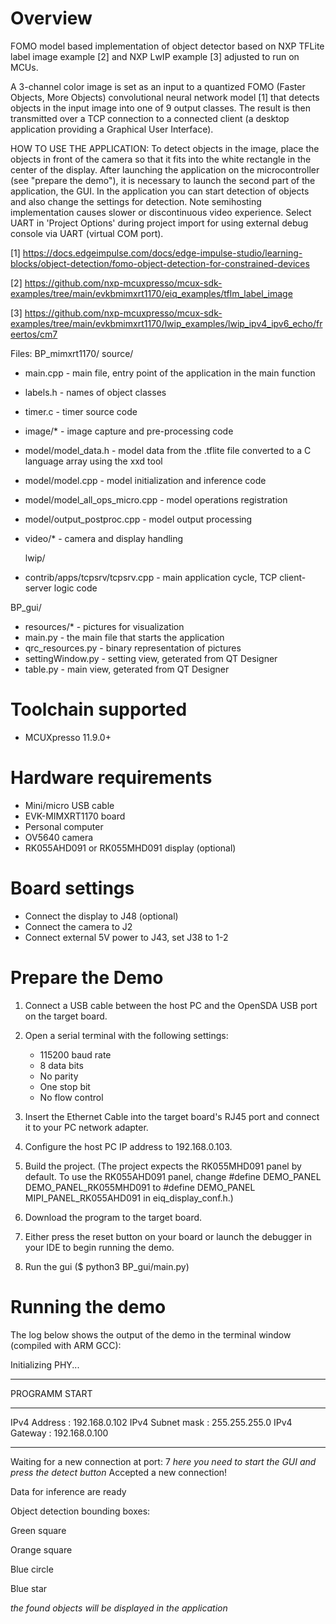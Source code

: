 Overview
========
FOMO model based implementation of object detector based on
NXP TFLite label image example [2] and NXP LwIP example [3] adjusted to run on MCUs.

A 3-channel color image is set as an input to a quantized FOMO (Faster Objects, More Objects)
convolutional neural network model [1] that detects objects in the input image into
one of 9 output classes. The result is then transmitted over a TCP connection to a connected client 
(a desktop application providing a Graphical User Interface).

HOW TO USE THE APPLICATION:
To detect objects in the image, place the objects in front of the camera so that it fits into 
the white rectangle in the center of the display. After launching the application on the microcontroller (see "prepare the demo"), it is necessary to launch the second part of the application, the GUI. In the application you can start detection of objects and also change the settings for detection.
Note semihosting implementation causes slower or discontinuous video experience. 
Select UART in 'Project Options' during project import for using external debug console 
via UART (virtual COM port).

[1] https://docs.edgeimpulse.com/docs/edge-impulse-studio/learning-blocks/object-detection/fomo-object-detection-for-constrained-devices

[2] https://github.com/nxp-mcuxpresso/mcux-sdk-examples/tree/main/evkbmimxrt1170/eiq_examples/tflm_label_image

[3] https://github.com/nxp-mcuxpresso/mcux-sdk-examples/tree/main/evkbmimxrt1170/lwip_examples/lwip_ipv4_ipv6_echo/freertos/cm7

Files:
BP_mimxrt1170/
  source/
- main.cpp - main file, entry point of the application in the main function
- labels.h - names of object classes
- timer.c - timer source code
- image/* - image capture and pre-processing code
- model/model_data.h - model data from the .tflite file
      converted to a C language array using the xxd tool
- model/model.cpp - model initialization and inference code
- model/model_all_ops_micro.cpp - model operations registration
- model/output_postproc.cpp - model output processing
- video/* - camera and display handling

  lwip/

- contrib/apps/tcpsrv/tcpsrv.cpp - main application cycle, TCP client-server logic code

BP_gui/
- resources/* - pictures for visualization
- main.py - the main file that starts the application
- qrc_resources.py - binary representation of pictures
- settingWindow.py - setting view, geterated from QT Designer 
- table.py - main view, geterated from QT Designer


Toolchain supported
===================
- MCUXpresso  11.9.0+

Hardware requirements
=====================
- Mini/micro USB cable
- EVK-MIMXRT1170 board
- Personal computer
- OV5640 camera
- RK055AHD091 or RK055MHD091 display (optional)

Board settings
==============
- Connect the display to J48 (optional)
- Connect the camera to J2
- Connect external 5V power to J43, set J38 to 1-2

Prepare the Demo
================
1. Connect a USB cable between the host PC and the OpenSDA USB port on the target board. 

2. Open a serial terminal with the following settings:

   - 115200 baud rate
   - 8 data bits
   - No parity
   - One stop bit
   - No flow control
3. Insert the Ethernet Cable into the target board's RJ45 port and connect it to your PC network adapter.
4. Configure the host PC IP address to 192.168.0.103.
3. Build the project. (The project expects the RK055MHD091 panel by default. To use the RK055AHD091 panel,
    change #define DEMO_PANEL DEMO_PANEL_RK055MHD091 to #define DEMO_PANEL MIPI_PANEL_RK055AHD091
    in eiq_display_conf.h.)
4. Download the program to the target board.
5. Either press the reset button on your board or launch the debugger in your IDE to begin running the demo.
6. Run the gui ($ python3 BP_gui/main.py)


Running the demo
================
The log below shows the output of the demo in the terminal window (compiled with ARM GCC):

Initializing PHY...

************************************************
 PROGRAMM START
************************************************
 IPv4 Address     : 192.168.0.102
 IPv4 Subnet mask : 255.255.255.0
 IPv4 Gateway     : 192.168.0.100
************************************************
Waiting for a new connection at port: 7
*here you need to start the GUI and press the detect button*
Accepted a new connection!

Data for inference are ready

Object detection bounding boxes:

  Green square

  Orange square 

  Blue circle 

  Blue star

*the found objects will be displayed in the application*